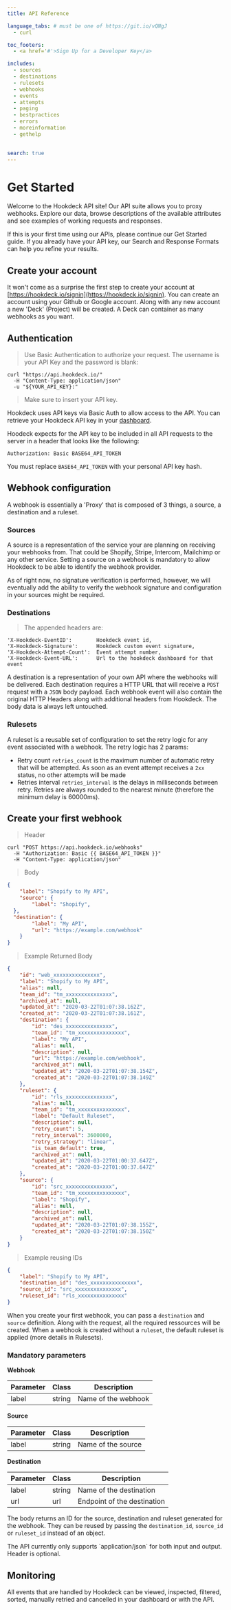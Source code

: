 ```yaml
---
title: API Reference

language_tabs: # must be one of https://git.io/vQNgJ
  - curl

toc_footers:
  - <a href='#'>Sign Up for a Developer Key</a>

includes:
  - sources
  - destinations
  - rulesets 
  - webhooks
  - events
  - attempts
  - paging
  - bestpractices
  - errors 
  - moreinformation
  - gethelp
  

search: true
---
```


# Get Started
Welcome to the Hookdeck API site! Our API suite allows you to proxy webhooks. Explore our data, browse descriptions of the available attributes and see examples of working requests and responses.

If this is your first time using our APIs, please continue our Get Started guide. If you already have your API key, our Search and Response Formats can help you refine your results.

## Create your account

It won't come as a surprise the first step to create your account at [https://hookdeck.io/signin](https://hookdeck.io/signin). You can create an account using your Github or Google account. Along with any new account a new 'Deck' (Project) will be created. A Deck can container as many webhooks as you want.

## Authentication

> Use Basic Authentication to authorize your request. The username is your API Key and the password is blank:

```shell
curl "https://api.hookdeck.io/"
  -H "Content-Type: application/json"
  -u "${YOUR_API_KEY}:"
```

> Make sure to insert your API key.

Hookdeck uses API keys via Basic Auth to allow access to the API. You can retrieve your Hookdeck API key in your [dashboard](https://hookdeck.io/dashboard).

Hoodeck expects for the API key to be included in all API requests to the server in a header that looks like the following:

`Authorization: Basic BASE64_API_TOKEN`

<aside class="notice">
You must replace <code>BASE64_API_TOKEN</code> with your personal API key hash.
</aside>


## Webhook configuration

A webhook is essentially a 'Proxy' that is composed of 3 things, a source, a destination and a ruleset.

### Sources

A source is a representation of the service your are planning on receiving your webhooks from. That could be Shopify, Stripe, Intercom, Mailchimp or any other service. Setting a source on a webhook is mandatory to allow Hookdeck to be able to identify the webhook provider.

<aside class="notice">
As of right now, no signature verification is performed, however, we will eventually add the ability to verify the webhook signature and configuration in your sources might be required.
</aside>

### Destinations

> The appended headers are:

```
'X-Hookdeck-EventID':        Hookdeck event id,
'X-Hookdeck-Signature':      Hookdeck custom event signature,
'X-Hookdeck-Attempt-Count':  Event attempt number,
'X-Hookdeck-Event-URL':      Url to the hookdeck dashboard for that event
```

A destination is a representation of your own API where the webhooks will be delivered. Each destination requires a HTTP URL that will receive a `POST` request with a `JSON` body payload. Each webhook event will also contain the original HTTP Headers along with additional headers from Hookdeck. The body data is always left untouched.

### Rulesets

A ruleset is a reusable set of configuration to set the retry logic for any event associated with a webhook. The retry logic has 2 params: 

* Retry count `retries_count` is the maximum number of automatic retry that will be attempted. As soon as an event attempt receives a `2xx` status, no other attempts will be made
* Retries interval `retries_interval` is the delays in milliseconds between retry. Retries are always rounded to the nearest minute (therefore the minimum delay is 60000ms).

## Create your first webhook

> Header
```shell
curl "POST https://api.hookdeck.io/webhooks"
  -H "Authorization: Basic {{ BASE64_API_TOKEN }}"
  -H "Content-Type: application/json"
```

> Body 

```json
{
	"label": "Shopify to My API",
	"source": {
		"label": "Shopify",
  },
  "destination": {
		"label": "My API",
		"url": "https://example.com/webhook"
	}
}
```

> Example Returned Body

```json
{
    "id": "web_xxxxxxxxxxxxxxx",
    "label": "Shopify to My API",
    "alias": null,
    "team_id": "tm_xxxxxxxxxxxxxxx",
    "archived_at": null,
    "updated_at": "2020-03-22T01:07:38.162Z",
    "created_at": "2020-03-22T01:07:38.161Z",
    "destination": {
        "id": "des_xxxxxxxxxxxxxxx",
        "team_id": "tm_xxxxxxxxxxxxxxx",
        "label": "My API",
        "alias": null,
        "description": null,
        "url": "https://example.com/webhook",
        "archived_at": null,
        "updated_at": "2020-03-22T01:07:38.154Z",
        "created_at": "2020-03-22T01:07:38.149Z"
    },
    "ruleset": {
        "id": "rls_xxxxxxxxxxxxxxx",
        "alias": null,
        "team_id": "tm_xxxxxxxxxxxxxxx",
        "label": "Default Ruleset",
        "description": null,
        "retry_count": 5,
        "retry_interval": 3600000,
        "retry_strategy": "linear",
        "is_team_default": true,
        "archived_at": null,
        "updated_at": "2020-03-22T01:00:37.647Z",
        "created_at": "2020-03-22T01:00:37.647Z"
    },
    "source": {
        "id": "src_xxxxxxxxxxxxxxx",
        "team_id": "tm_xxxxxxxxxxxxxxx",
        "label": "Shopify",
        "alias": null,
        "description": null,
        "archived_at": null,
        "updated_at": "2020-03-22T01:07:38.155Z",
        "created_at": "2020-03-22T01:07:38.150Z"
    }
}
```
> Example reusing IDs

```json
{
	"label": "Shopify to My API",
	"destination_id": "des_xxxxxxxxxxxxxxx",
	"source_id": "src_xxxxxxxxxxxxxxx",
	"ruleset_id": "rls_xxxxxxxxxxxxxxx"
}
```

When you create your first webhook, you can pass a `destination` and `source` definition. Along with the request, all the required ressources will be created. When a webhook is created without a `ruleset`, the default ruleset is applied (more details in Rulesets). 

### Mandatory parameters

**Webhook**

| Parameter      | Class     | Description                                  |
| -------------- | --------- | -------------------------------------------- |
|  label         | string    | Name of the webhook                |

**Source** 

| Parameter      | Class     | Description                                  |
| -------------- | --------- | -------------------------------------------- |
|  label         | string    | Name of the source                    |

**Destination**

| Parameter      | Class   | Description                                  |
| -------------- | ------- | -------------------------------------------- |
|  label         | string  | Name of the destination                    |
|  url           | url     | Endpoint of the destination                  |


The body returns an ID for the source, destination and ruleset generated for the webhook. They can be reused by passing the `destination_id`, `source_id` or `ruleset_id` instead of an object.

<aside class="notice">
The API currently only supports `application/json` for both input and output. Header is optional.
</aside>

## Monitoring
All events that are handled by Hookdeck can be viewed, inspected, filtered, sorted, manually retried and cancelled in your dashboard or with the API.
